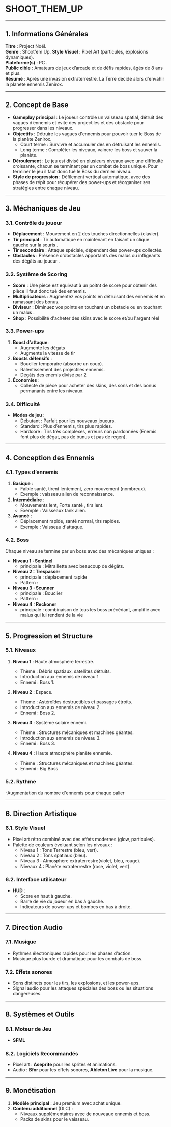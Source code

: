 # **SHOOT_THEM_UP**

---

## **1. Informations Générales**

**Titre** : Project Noël.  
**Genre** : Shoot'em Up.
**Style Visuel** : Pixel Art (particules, explosions dynamiques).  
**Plateforme(s)** : PC .  
**Public cible** : Amateurs de jeux d’arcade et de défis rapides, âgés de 8 ans et plus.  
**Résumé** :  Après une invasion extraterrestre. La Terre decide alors d'envahir la planète ennemis Zenirox.

---

## **2. Concept de Base**

- **Gameplay principal** : Le joueur contrôle un vaisseau spatial, détruit des vagues d’ennemis et évite des projectiles et des obstacle pour progresser dans les niveaux.  
- **Objectifs** : Détruire les vagues d'ennemis pour pouvoir tuer le Boss de la planète Zenirox.
  - Court terme : Survivre et accumuler des  en détruisant les ennemis.
  - Long terme : Compléter les niveaux, vaincre les boss et sauver la planète.  
- **Déroulement** : Le jeu est divisé en plusieurs niveaux avec une difficulté croissante, chacun se terminant par un combat de boss unique. Pour terminer le jeu il faut donc tué le Boss du dernier niveau. 
- **Style de progression** : Défilement vertical automatique, avec des phases de répit pour récupérer des power-ups et réorganiser ses stratégies entre chaque niveau.

---

## **3. Méchaniques de Jeu**

### **3.1. Contrôle du joueur**
- **Déplacement** : Mouvement en 2 des touches directionnelles (clavier).  
- **Tir principal** : Tir automatique en maintenant en faisant un clique gauche sur la souris .  
- **Tir secondaire** : Attaque spéciale, dépendant des power-ups collectés.  
- **Obstacles** : Présence d'obstacles apportants des malus ou infligeants des dégâts au joueur .

### **3.2. Système de Scoring**
- **Score** : Une piece est equivaut à un poitnt de score pour obtenir des pièce il faut donc tué des ennemis.
- **Multiplicateurs** : Augmentez vos points en détruisant des ennemis et en ramassant des bonus.
- **Diviseur** : Diminuez vos points en touchant un obstacle ou en touchant un malus .
- **Shop** : Possibilité d'acheter des skins avec le score et/ou l'argent réel
  
### **3.3. Power-ups**
1. **Boost d'attaque**:  
   - Augmente les dégats
   - Augmente la vitesse de tir    
2. **Boosts défensifs** :  
   - Bouclier temporaire (absorbe un coup).  
   - Ralentissement des projectiles ennemis.
   - Dégâts des enemis divisé par 2  
3. **Économies** :  
   - Collecte de pièce pour acheter des skins, des sons et des bonus permanants entre les niveaux.  

### **3.4. Difficulté**
- **Modes de jeu** :  
   - Débutant : Parfait pour les nouveaux joueurs.  
   - Standard : Plus d’ennemis, tirs plus rapides.  
   - Hardcore : Tirs très complexes, erreurs non pardonnées (Enemis font plus de dégat, pas de bunus et pas de regen).

---

## **4. Conception des Ennemis**

### **4.1. Types d’ennemis**
1. **Basique** :  
   - Faible santé, tirent lentement, zero mouvement (nombreux).  
   - Exemple : vaisseau alien de reconnaissance.  
2. **Intermédiaire** :  
   - Mouvements lent, Forte santé , tirs lent.  
   - Exemple : Vaisseaux tank alien.  
3. **Avancé** :  
   - Déplacement rapide, santé normal, tirs rapides.  
   - Exemple : Vaisseau d'attaque.  

### **4.2. Boss**
Chaque niveau se termine par un boss avec des mécaniques uniques :
- **Niveau 1 : Sentinel**  
   -  principale : Mitraillette avec beaucoup de dégâts.
- **Niveau 2 : Trespasser**  
   -  principale : déplacement rapide
   - Pattern :
- **Niveau 3 : Scunner**
   -  principale : Bouclier
   - Pattern :
- **Niveau 4 : Reckoner**
   -  principale : combinaison de tous les boss précédant, amplifié avec malus qui lui rendent de la vie
---

## **5. Progression et Structure**

### **5.1. Niveaux**
1. **Niveau 1** : Haute atmosphère terrestre.  
   - Thème : Débris spatiaux, satellites détruits.  
   - Introduction aux ennemis de niveau 1
   - Ennemi : Boss 1.
     
2. **Niveau 2** : Espace.  
   - Thème : Astéroïdes destructibles et passages étroits.  
   - Introduction aux ennemis de niveau 2.
   - Ennemi : Boss 2.
     
3. **Niveau 3** : Système solaire ennemi.  
   - Thème : Structures mécaniques et machines géantes.  
   - Introduction aux ennemis de niveau 3.
   - Ennemi : Boss 3.

4. **Niveau 4** : Haute atmosphère planète ennemie.  
   - Thème : Structures mécaniques et machines géantes.  
   - Ennemi : Big Boss  

### **5.2. Rythme**
-Augmentation du nombre d'ennemis pour chaque palier  

---

## **6. Direction Artistique**

### **6.1. Style Visuel**
- Pixel art rétro combiné avec des effets modernes (glow, particules).  
- Palette de couleurs évoluant selon les niveaux :  
  - Niveau 1 : Tons Terrestre (bleu, vert).  
  - Niveau 2 : Tons spatiaux (bleu).  
  - Niveau 3 : Atmosphère extraterrestre(violet, bleu, rouge).
  - Niveaux 4 : Planète extraterrestre (rose, violet, vert).  

### **6.2. Interface utilisateur**

- **HUD** :  
   - Score en haut à gauche.  
   - Barre de vie du joueur en bas à gauche.  
   - Indicateurs de power-ups et bombes en bas à droite.  

---

## **7. Direction Audio**

### **7.1. Musique**
- Rythmes électroniques rapides pour les phases d’action.  
- Musique plus lourde et dramatique pour les combats de boss.  

### **7.2. Effets sonores**
- Sons distincts pour les tirs, les explosions, et les power-ups.  
- Signal audio pour les attaques spéciales des boss ou les situations dangereuses.  

---

## **8. Systèmes et Outils**

### **8.1. Moteur de Jeu**
- **SFML** 

### **8.2. Logiciels Recommandés**
- Pixel art : **Aseprite** pour les sprites et animations.  
- Audio : **Bfxr** pour les effets sonores, **Ableton Live** pour la musique.  

---

## **9. Monétisation**
1. **Modèle principal** : Jeu premium avec achat unique.  
2. **Contenu additionnel** (DLC) :  
   - Niveaux supplémentaires avec de nouveaux ennemis et boss.  
   - Packs de skins pour le vaisseau.  
